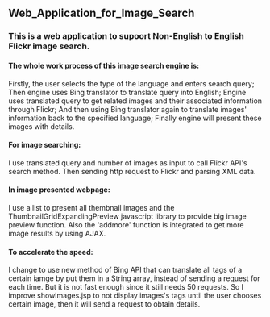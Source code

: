 ## Web_Application_for_Image_Search

### This is a web application to supoort Non-English to English Flickr image search.

#### The whole work process of this image search engine is: 
Firstly, the user selects the type of the language and enters search query; 
Then engine uses Bing translator to translate query into English; 
Engine uses translated query to get related images and their associated information through Flickr; 
And then using Bing translator again to translate images' information back to the specified language; 
Finally engine will present these images with details.

#### For image searching:
I use translated query and number of images as input to call Flickr API's search method. Then sending http request to Flickr and parsing XML data.

#### In image presented webpage:
I use a list to present all thembnail images and the ThumbnailGridExpandingPreview javascript library to provide big image preview function. Also the 'addmore' function is integrated to get more image results by using AJAX.

#### To accelerate the speed:
I change to use new method of Bing API that can translate all tags of a certain iamge by put them in a String array, instead of sending a request for each time. But it is not fast enough since it still needs 50 requests. So I improve showImages.jsp to not display images's tags until the user chooses certain image, then it will send a request to obtain details.
